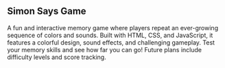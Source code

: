 ## Simon Says Game

A fun and interactive memory game where players repeat an ever-growing sequence of colors and sounds. Built with HTML, CSS, and JavaScript, it features a colorful design, sound effects, and challenging gameplay. Test your memory skills and see how far you can go! Future plans include difficulty levels and score tracking.
